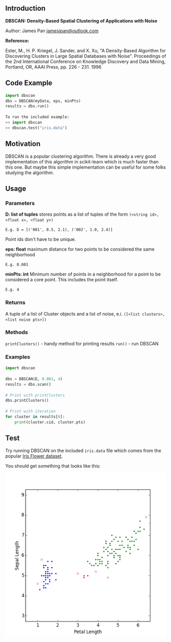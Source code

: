 ## Introduction

**DBSCAN: Density-Based Spatial Clustering of Applications with Noise**

Author: James Pan <jamesjpan@outlook.com>

**Reference:**

Ester, M., H. P. Kriegel, J. Sander, and X. Xu, "A
Density-Based Algorithm for Discovering Clusters
in Large Spatial Databases with Noise". Proceedings
of the 2nd International Conference on Knowledge
Discovery and Data Mining, Portland, OR, AAAI
Press, pp. 226 - 231. 1996

## Code Example

```python
import dbscan
dbs = DBSCAN(myData, eps, minPts)
results = dbs.run()

To run the included example:
>> import dbscan
>> dbscan.test("iris.data")
```

## Motivation

DBSCAN is a popular clustering algorithm. There is already a very
good implementation of this algorithm in scikit-learn which is much
faster than this one. But maybe this simple implementation can be
useful for some folks studying the algorithm.

## Usage

### Parameters

**D: list of tuples**
stores points as a list of tuples
of the form `(<string id>, <float x>, <float y>)`

    E.g. D = [('001', 0.5, 2.1), ('002', 1.0, 2.4)]

Point ids don't have to be unique.

**eps: float**
maximum distance for two points to be
considered the same neighborhood

    E.g. 0.001

**minPts: int**
Minimum number of points in a neighborhood for
a point to be considered a core point. This
includes the point itself.

    E.g. 4


### Returns

A tuple of a list of Cluster objects and a list of
noise, e.i. `([<list clusters>, <list noise pts>])`


### Methods

`printClusters()` - handy method for printing results
`run()` - run DBSCAN

### Examples

```python
import dbscan

dbs = DBSCAN(D, 0.001, 4)
results = dbs.scan()

# Print with printClusters
dbs.printClusters()

# Print with iteration
for cluster in results[0]:
    print(cluster.cid, cluster.pts)
```

## Test

Try running DBSCAN on the included `iris.data` file
which comes from the popular [Iris Flower dataset](https://en.wikipedia.org/wiki/Iris_flower_dataset).

You should get something that looks like this:

![Iris flower dbscan clusters](figure_1.png "Iris flower dbscan clusters")
